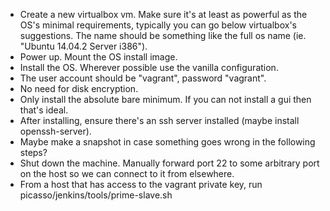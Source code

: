  * Create a new virtualbox vm. Make sure it's at least as powerful as the OS's minimal requirements, typically you can go below virtualbox's suggestions. The name should be something like the full os name (ie. "Ubuntu 14.04.2 Server i386").
 * Power up. Mount the OS install image.
 * Install the OS. Wherever possible use the vanilla configuration.
 * The user account should be "vagrant", password "vagrant".
 * No need for disk encryption.
 * Only install the absolute bare minimum. If you can not install a gui then that's ideal.
 * After installing, ensure there's an ssh server installed (maybe install openssh-server).
 * Maybe make a snapshot in case something goes wrong in the following steps?
 * Shut down the machine. Manually forward port 22 to some arbitrary port on the host so we can connect to it from elsewhere.
 * From a host that has access to the vagrant private key, run picasso/jenkins/tools/prime-slave.sh
 
